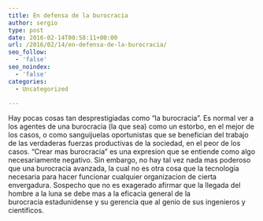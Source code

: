 ```yaml
---
title: En defensa de la burocracia
author: sergio
type: post
date: 2016-02-14T00:58:11+00:00
url: /2016/02/14/en-defensa-de-la-burocracia/
seo_follow:
  - 'false'
seo_noindex:
  - 'false'
categories:
  - Uncategorized

---
```

Hay pocas cosas tan desprestigiadas como &#8220;la burocracia&#8221;. Es normal ver a los agentes de una burocracia (la que sea) como un estorbo, en el mejor de los casos, o como sanguijuelas oportunistas que se benefician del trabajo de las verdaderas fuerzas productivas de la sociedad, en el peor de los casos. &#8220;Crear mas burocracia&#8221; es una expresion que se entiende como algo necesariamente negativo. Sin embargo, no hay tal vez nada mas poderoso que una burocracia avanzada, la cual no es otra cosa que la tecnologia necesaria para hacer funcionar cualquier organizacion de cierta envergadura. Sospecho que no es exagerado afirmar que la llegada del hombre a la luna se debe mas a la eficacia general de la burocracia estadunidense y su gerencia que al genio de sus ingenieros y cientificos.